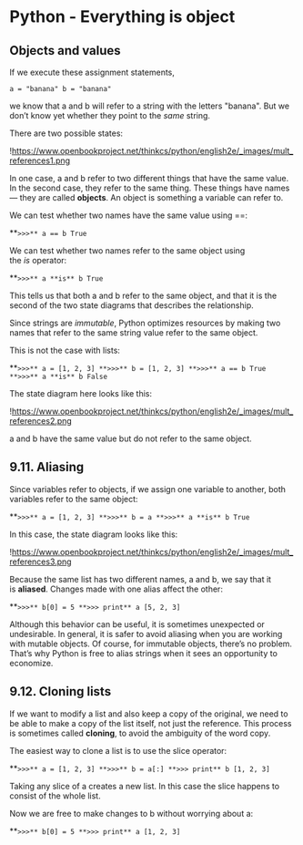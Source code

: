 # Python - Everything is object
## Objects and values

If we execute these assignment statements,

`a = "banana"
b = "banana"`

we know that a and b will refer to a string with the letters "banana". But we don’t know yet whether they point to the *same* string.

There are two possible states:

!https://www.openbookproject.net/thinkcs/python/english2e/_images/mult_references1.png

In one case, a and b refer to two different things that have the same value. In the second case, they refer to the same thing. These things have names — they are called **objects**. An object is something a variable can refer to.

We can test whether two names have the same value using ==:

**`>>>** a == b
True`

We can test whether two names refer to the same object using the *is* operator:

**`>>>** a **is** b
True`

This tells us that both a and b refer to the same object, and that it is the second of the two state diagrams that describes the relationship.

Since strings are *immutable*, Python optimizes resources by making two names that refer to the same string value refer to the same object.

This is not the case with lists:

**`>>>** a = [1, 2, 3]
**>>>** b = [1, 2, 3]
**>>>** a == b
True
**>>>** a **is** b
False`

The state diagram here looks like this:

!https://www.openbookproject.net/thinkcs/python/english2e/_images/mult_references2.png

a and b have the same value but do not refer to the same object.

## 9.11. Aliasing

Since variables refer to objects, if we assign one variable to another, both variables refer to the same object:

**`>>>** a = [1, 2, 3]
**>>>** b = a
**>>>** a **is** b
True`

In this case, the state diagram looks like this:

!https://www.openbookproject.net/thinkcs/python/english2e/_images/mult_references3.png

Because the same list has two different names, a and b, we say that it is **aliased**. Changes made with one alias affect the other:

**`>>>** b[0] = 5
**>>> print** a
[5, 2, 3]`

Although this behavior can be useful, it is sometimes unexpected or undesirable. In general, it is safer to avoid aliasing when you are working with mutable objects. Of course, for immutable objects, there’s no problem. That’s why Python is free to alias strings when it sees an opportunity to economize.

## 9.12. Cloning lists

If we want to modify a list and also keep a copy of the original, we need to be able to make a copy of the list itself, not just the reference. This process is sometimes called **cloning**, to avoid the ambiguity of the word copy.

The easiest way to clone a list is to use the slice operator:

**`>>>** a = [1, 2, 3]
**>>>** b = a[:]
**>>> print** b
[1, 2, 3]`

Taking any slice of a creates a new list. In this case the slice happens to consist of the whole list.

Now we are free to make changes to b without worrying about a:

**`>>>** b[0] = 5
**>>> print** a
[1, 2, 3]`